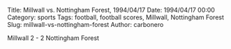 Title: Millwall vs. Nottingham Forest, 1994/04/17
Date: 1994/04/17 00:00
Category: sports
Tags: football, football scores, Millwall, Nottingham Forest
Slug: millwall-vs-nottingham-forest
Author: carbonero


Millwall 2 - 2 Nottingham Forest
